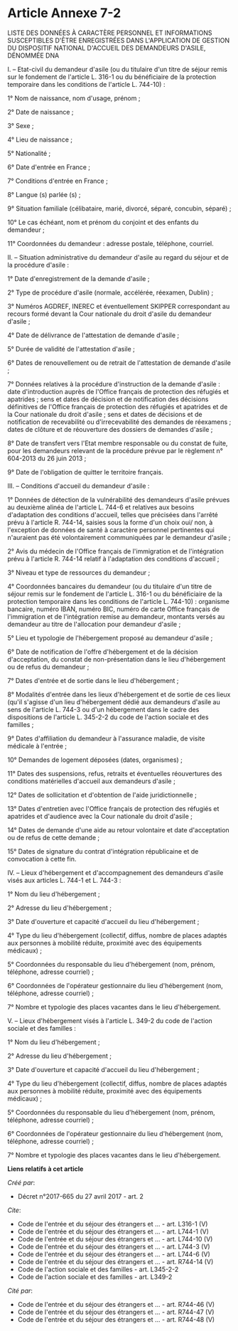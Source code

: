 # Article Annexe 7-2

LISTE DES DONNÉES À CARACTÈRE PERSONNEL ET INFORMATIONS SUSCEPTIBLES D'ÊTRE ENREGISTRÉES DANS L'APPLICATION DE GESTION DU
DISPOSITIF NATIONAL D'ACCUEIL DES DEMANDEURS D'ASILE, DÉNOMMÉE DNA

I. – Etat-civil du demandeur d'asile (ou du titulaire d'un titre de séjour remis sur le fondement de l'article L. 316-1 ou du
bénéficiaire de la protection temporaire dans les conditions de l'article L. 744-10) :

1° Nom de naissance, nom d'usage, prénom ;

2° Date de naissance ;

3° Sexe ;

4° Lieu de naissance ;

5° Nationalité ;

6° Date d'entrée en France ;

7° Conditions d'entrée en France ;

8° Langue (s) parlée (s) ;

9° Situation familiale (célibataire, marié, divorcé, séparé, concubin, séparé) ;

10° Le cas échéant, nom et prénom du conjoint et des enfants du demandeur ;

11° Coordonnées du demandeur : adresse postale, téléphone, courriel.

II. – Situation administrative du demandeur d'asile au regard du séjour et de la procédure d'asile :

1° Date d'enregistrement de la demande d'asile ;

2° Type de procédure d'asile (normale, accélérée, réexamen, Dublin) ;

3° Numéros AGDREF, INEREC et éventuellement SKIPPER correspondant au recours formé devant la Cour nationale du droit d'asile
du demandeur d'asile ;

4° Date de délivrance de l'attestation de demande d'asile ;

5° Durée de validité de l'attestation d'asile ;

6° Dates de renouvellement ou de retrait de l'attestation de demande d'asile ;

7° Données relatives à la procédure d'instruction de la demande d'asile : date d'introduction auprès de l'Office français de
protection des réfugiés et apatrides ; sens et dates de décision et de notification des décisions définitives de l'Office
français de protection des réfugiés et apatrides et de la Cour nationale du droit d'asile ; sens et dates de décisions et de
notification de recevabilité ou d'irrecevabilité des demandes de réexamens ; dates de clôture et de réouverture des dossiers
de demandes d'asile ;

8° Date de transfert vers l'Etat membre responsable ou du constat de fuite, pour les demandeurs relevant de la procédure
prévue par le règlement n° 604-2013 du 26 juin 2013 ;

9° Date de l'obligation de quitter le territoire français.

III. – Conditions d'accueil du demandeur d'asile :

1° Données de détection de la vulnérabilité des demandeurs d'asile prévues au deuxième alinéa de l'article L. 744-6 et
relatives aux besoins d'adaptation des conditions d'accueil, telles que précisées dans l'arrêté prévu à l'article R. 744-14,
saisies sous la forme d'un choix oui/ non, à l'exception de données de santé à caractère personnel pertinentes qui n'auraient
pas été volontairement communiquées par le demandeur d'asile ;

2° Avis du médecin de l'Office français de l'immigration et de l'intégration prévu à l'article R. 744-14 relatif à
l'adaptation des conditions d'accueil ;

3° Niveau et type de ressources du demandeur ;

4° Coordonnées bancaires du demandeur (ou du titulaire d'un titre de séjour remis sur le fondement de l'article L. 316-1 ou
du bénéficiaire de la protection temporaire dans les conditions de l'article L. 744-10) : organisme bancaire, numéro IBAN,
numéro BIC, numéro de carte Office français de l'immigration et de l'intégration remise au demandeur, montants versés au
demandeur au titre de l'allocation pour demandeur d'asile ;

5° Lieu et typologie de l'hébergement proposé au demandeur d'asile ;

6° Date de notification de l'offre d'hébergement et de la décision d'acceptation, du constat de non-présentation dans le lieu
d'hébergement ou de refus du demandeur ;

7° Dates d'entrée et de sortie dans le lieu d'hébergement ;

8° Modalités d'entrée dans les lieux d'hébergement et de sortie de ces lieux (qu'il s'agisse d'un lieu d'hébergement dédié
aux demandeurs d'asile au sens de l'article L. 744-3 ou d'un hébergement dans le cadre des dispositions de l'article L.
345-2-2 du code de l'action sociale et des familles ;

9° Dates d'affiliation du demandeur à l'assurance maladie, de visite médicale à l'entrée ;

10° Demandes de logement déposées (dates, organismes) ;

11° Dates des suspensions, refus, retraits et éventuelles réouvertures des conditions matérielles d'accueil aux demandeurs
d'asile ;

12° Dates de sollicitation et d'obtention de l'aide juridictionnelle ;

13° Dates d'entretien avec l'Office français de protection des réfugiés et apatrides et d'audience avec la Cour nationale du
droit d'asile ;

14° Dates de demande d'une aide au retour volontaire et date d'acceptation ou de refus de cette demande ;

15° Dates de signature du contrat d'intégration républicaine et de convocation à cette fin.

IV. – Lieux d'hébergement et d'accompagnement des demandeurs d'asile visés aux articles L. 744-1 et L. 744-3 :

1° Nom du lieu d'hébergement ;

2° Adresse du lieu d'hébergement ;

3° Date d'ouverture et capacité d'accueil du lieu d'hébergement ;

4° Type du lieu d'hébergement (collectif, diffus, nombre de places adaptés aux personnes à mobilité réduite, proximité avec
des équipements médicaux) ;

5° Coordonnées du responsable du lieu d'hébergement (nom, prénom, téléphone, adresse courriel) ;

6° Coordonnées de l'opérateur gestionnaire du lieu d'hébergement (nom, téléphone, adresse courriel) ;

7° Nombre et typologie des places vacantes dans le lieu d'hébergement.

V. – Lieux d'hébergement visés à l'article L. 349-2 du code de l'action sociale et des familles :

1° Nom du lieu d'hébergement ;

2° Adresse du lieu d'hébergement ;

3° Date d'ouverture et capacité d'accueil du lieu d'hébergement ;

4° Type du lieu d'hébergement (collectif, diffus, nombre de places adaptés aux personnes à mobilité réduite, proximité avec
des équipements médicaux) ;

5° Coordonnées du responsable du lieu d'hébergement (nom, prénom, téléphone, adresse courriel) ;

6° Coordonnées de l'opérateur gestionnaire du lieu d'hébergement (nom, téléphone, adresse courriel) ;

7° Nombre et typologie des places vacantes dans le lieu d'hébergement.

**Liens relatifs à cet article**

_Créé par_:

  - Décret n°2017-665 du 27 avril 2017 - art. 2

_Cite_:

  - Code de l'entrée et du séjour des étrangers et ... - art. L316-1 (V)
  - Code de l'entrée et du séjour des étrangers et ... - art. L744-1 (V)
  - Code de l'entrée et du séjour des étrangers et ... - art. L744-10 (V)
  - Code de l'entrée et du séjour des étrangers et ... - art. L744-3 (V)
  - Code de l'entrée et du séjour des étrangers et ... - art. L744-6 (V)
  - Code de l'entrée et du séjour des étrangers et ... - art. R744-14 (V)
  - Code de l'action sociale et des familles - art. L345-2-2
  - Code de l'action sociale et des familles - art. L349-2

_Cité par_:

  - Code de l'entrée et du séjour des étrangers et ... - art. R744-46 (V)
  - Code de l'entrée et du séjour des étrangers et ... - art. R744-47 (V)
  - Code de l'entrée et du séjour des étrangers et ... - art. R744-48 (V)
